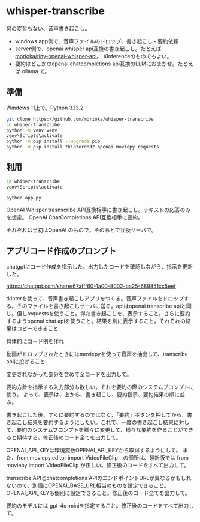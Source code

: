 # whisper-transcribe

何の変哲もない、音声書き起こし。

- windows app側で、音声ファイルのドロップ、書き起こし・要約依頼
- server側で、openai whisper api互換の書き起こし。たとえば [morioka/tiny-openai-whisper-api](https://github.com/morioka/tiny-openai-whisper-api)。 Xinferenceのものでもよい。
- 要約はどこかのopenai chatcompletions api互換のLLMにおまかせ。たとえば ollama で。


## 準備

Windows 11上で。Python 3.13.2

```bash
git clone https://github.com/morioka/whisper-transcribe
cd whiper-transcribe
python -m venv venv
venv\Scripts\activate
python -m pip install --upgrade pip
python -m pip install tkinterdnd2 openai moviepy requests
```

## 利用

```bash
cd whiper-transcribe
venv\Scripts\activate

python app.py
```

OpenAI Whisper trasnscribe API互換相手に書き起こし。テキストの応答のみを想定。
OpenAI ChatCompletions API互換相手に要約。

それぞれは当初はOpenAI のもので。そのあとで互換サーバで。


## アプリコード作成のプロンプト

chatgptにコード作成を指示した。出力したコードを確認しながら、指示を更新した。

https://chatgpt.com/share/67afff60-1a00-8002-ba25-689851cc5eef

tkinterを使って、音声書き起こしアプリをつくる。音声ファイルをドロップする。そのファイルを書き起こしサーバに送る。apiはopenai transcribe apiと同じ。但しrequestsを使うこと。得た書き起こしを、表示すること。さらに要約するようopenai chat apiを使うこと。結果を別に表示すること。それぞれの結果はコピーできること

具体的にコード例を作れ

動画がドロップされたときにはmoviepyを使って音声を抽出して、transcribe apiに投げること

変更されなかった部分を含めて全コードを出力して。

要約方針を指示する入力部分も欲しい。それを要約の際のシステムプロンプトに使う。
よって、表示は、上から、書き起こし、要約指示、要約結果の順に並ぶ。

書き起こした後、すぐに要約するのではなく、「要約」ボタンを押してから、書き起こし結果を要約するようにしたい。これで、一度の書き起こし結果に対して、要約のシステムプロンプトを様々に変更して、様々な要約を作ることができると期待する。修正後のコード全てを出力して。

OPENAI_API_KEYは環境変数OPENAI_API_KEYから取得するようにして。
また、from moviepy.editor import VideoFileClip　の個所は、最新版では from moviepy import VideoFileClip が正しい。修正後のコードをすべて出力して。

transcribe APIとchatcompletions APIのエンドポイントURLが異なるかもしれないので、別個にOPENAI_BASE_URL相当のものを設定できること。OPENAI_API_KEYも個別に設定できること。修正後のコード全てを出力して。

要約のモデルには gpt-4o-miniを指定すること。修正後のコードをすべて出力して。
